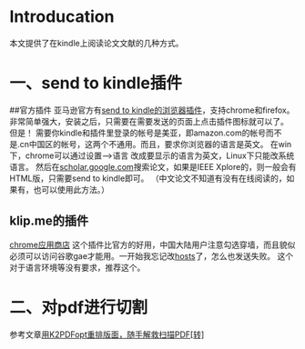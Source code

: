 # Introducation
本文提供了在kindle上阅读论文文献的几种方式。
# 一、send to kindle插件
##官方插件
亚马逊官方有[send to kindle的浏览器插件]((http://www.amazon.com/gp/sendtokindle/chrome))，支持chrome和firefox。非常简单强大，安装之后，只需要在需要发送的页面上点击插件图标就可以了。
但是！
需要你kindle和插件里登录的帐号是美亚，即amazon.com的帐号而不是.cn中国区的帐号，这两个不通用。而且，要求你浏览器的语言是英文。
在win下，chrome可以通过设置-->语言 改成要显示的语言为英文，Linux下只能改系统语言。
然后在[scholar.google.com](http://www.findspace.name/res/72)搜索论文，如果是IEEE Xplore的，则一般会有HTML版，只需要send to kindle即可。
（中文论文不知道有没有在线阅读的，如果有，也可以使用此方法。）
## klip.me的插件
[chrome应用商店](https://chrome.google.com/webstore/detail/send-to-kindle-by-klipme/ipkfnchcgalnafehpglfbommidgmalan?hl=zh-CN)
这个插件比官方的好用，中国大陆用户注意勾选穿墙，而且貌似必须可以访问谷歌gae才能用。一开始我忘记改[hosts](http://www.findspace.name/res/72)了，怎么也发送失败。
这个对于语言环境等没有要求，推荐这个。
# 二、对pdf进行切割
参考文章[用K2PDFopt重排版面，随手解救扫描PDF[转]](http://www.findspace.name/res/1230)